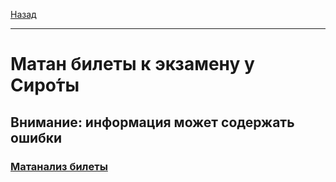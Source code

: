 [Назад](../mathan.md)
***
# Матан билеты к экзамену у Сиро́ты
## Внимание: информация может содержать ошибки
### [Матанализ билеты](https://github.com/user-attachments/fiIes/18512079/_.docx)
